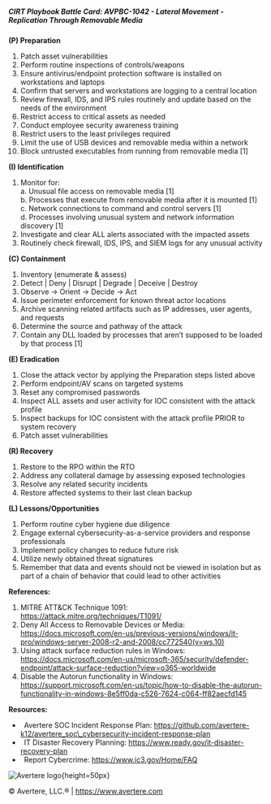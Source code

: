 ##### CIRT Playbook Battle Card: **AVPBC-1042 - Lateral Movement - Replication Through Removable Media**

**(P) Preparation**

1.  Patch asset vulnerabilities
2.  Perform routine inspections of controls/weapons
3.  Ensure antivirus/endpoint protection software is installed on workstations and laptops
4.  Confirm that servers and workstations are logging to a central location
5.  Review firewall, IDS, and IPS rules routinely and update based on the needs of the environment
6.  Restrict access to critical assets as needed
7.  Conduct employee security awareness training
8.  Restrict users to the least privileges required
9.  Limit the use of USB devices and removable media within a network
10.  Block untrusted executables from running from removable media \[1\]

**(I) Identification**

1.  Monitor for:  
    a. Unusual file access on removable media \[1\]  
    b. Processes that execute from removable media after it is mounted \[1\]  
    c. Network connections to command and control servers \[1\]  
    d. Processes involving unusual system and network information discovery \[1\]
2.  Investigate and clear ALL alerts associated with the impacted assets
3.  Routinely check firewall, IDS, IPS, and SIEM logs for any unusual activity

**(C) Containment**

1.  Inventory (enumerate & assess)
2.  Detect | Deny | Disrupt | Degrade | Deceive | Destroy
3.  Observe -> Orient -> Decide -> Act
4.  Issue perimeter enforcement for known threat actor locations
5.  Archive scanning related artifacts such as IP addresses, user agents, and requests
6.  Determine the source and pathway of the attack
7.  Contain any DLL loaded by processes that aren’t supposed to be loaded by that process \[1\]

**(E) Eradication**

1.  Close the attack vector by applying the Preparation steps listed above
2.  Perform endpoint/AV scans on targeted systems
3.  Reset any compromised passwords
4.  Inspect ALL assets and user activity for IOC consistent with the attack profile
5.  Inspect backups for IOC consistent with the attack profile PRIOR to system recovery
6.  Patch asset vulnerabilities

**(R) Recovery**

1.  Restore to the RPO within the RTO
2.  Address any collateral damage by assessing exposed technologies
3.  Resolve any related security incidents
4.  Restore affected systems to their last clean backup

**(L) Lessons/Opportunities**

1.  Perform routine cyber hygiene due diligence
2.  Engage external cybersecurity-as-a-service providers and response professionals
3.  Implement policy changes to reduce future risk
4.  Utilize newly obtained threat signatures
5.  Remember that data and events should not be viewed in isolation but as part of a chain of behavior that could lead to other activities

**References:**

1.  MITRE ATT&CK Technique 1091: https://attack.mitre.org/techniques/T1091/
2.  Deny All Access to Removable Devices or Media: https://docs.microsoft.com/en-us/previous-versions/windows/it-pro/windows-server-2008-r2-and-2008/cc772540(v=ws.10)
3.  Using attack surface reduction rules in Windows: https://docs.microsoft.com/en-us/microsoft-365/security/defender-endpoint/attack-surface-reduction?view=o365-worldwide
4.  Disable the Autorun functionality in Windows: https://support.microsoft.com/en-us/topic/how-to-disable-the-autorun-functionality-in-windows-8e5ff0da-c526-7624-c064-ff82aecfd145

**Resources:**

*    Avertere SOC Incident Response Plan: https://github.com/avertere-k12/avertere_soc\_cybersecurity-incident-response-plan
*    IT Disaster Recovery Planning: https://www.ready.gov/it-disaster-recovery-plan
*    Report Cybercrime: https://www.ic3.gov/Home/FAQ

![Avertere logo](https://example.com/averttere-logo.jpg){height=50px}

  
© Avertere, LLC.® | https://www.avertere.com
